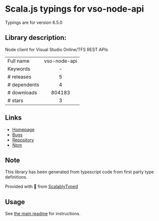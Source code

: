 
# Scala.js typings for vso-node-api

Typings are for version 6.5.0

## Library description:
Node client for Visual Studio Online/TFS REST APIs

|                    |                 |
| ------------------ | :-------------: |
| Full name          | vso-node-api |
| Keywords           | - |
| # releases         | 5 |
| # dependents       | 4 |
| # downloads        | 804183 |
| # stars            | 3 |

## Links
- [Homepage](https://github.com/Microsoft/vso-node-api#readme)
- [Bugs](https://github.com/Microsoft/vso-node-api/issues)
- [Repository](https://github.com/Microsoft/vso-node-api)
- [Npm](https://www.npmjs.com/package/vso-node-api)
    


## Note
This library has been generated from typescript code from first party type definitions.

Provided with :purple_heart: from [ScalablyTyped](https://github.com/oyvindberg/ScalablyTyped)

## Usage
See [the main readme](../../readme.md) for instructions.


